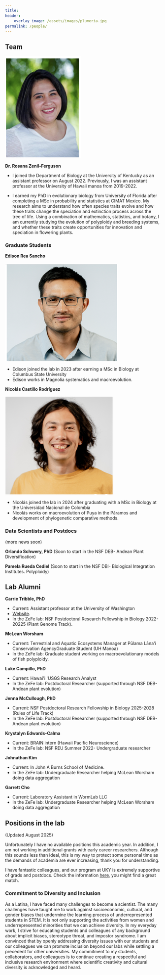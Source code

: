 ```yaml
---
title:
header:
    overlay_image: /assets/images/plumeria.jpg
permalink: /people/
---
```



## Team
![me](/assets/images/mypicsmall.png) 

**Dr. Rosana Zenil-Ferguson**

- I joined the Department of Biology at the University of Kentucky as an assistant professor on August 2022. Previously, I was an assistant professor at the University of Hawaii manoa from 2019-2022.

- I earned my PhD in evolutionary biology from University of Florida after completing a MSc in probability and statistics at CIMAT Mexico. My research aims to understand how often species traits evolve and how these traits change the speciation and extinction process across the tree of life. Using a combination of mathematics, statistics, and botany, I am currently studying the evolution of polyploidy and breeding systems, and whether these traits create opportunities for innovation and speciation in flowering plants. 

### Graduate Students

**Edison Rea Sancho**

![People](/assets/images/edison2.png) 

- Edison joined the lab in 2023 after earning a MSc in Biology at Columbus State University
- Edison works in Magnolia systematics and macroevolution.

**Nicolás Castillo Rodríguez**

![People](/assets/images/nico2.png) 

- Nicolás joined the lab in 2024 after graduating with a MSc in Biology at the Universidad Nacional de Colombia
- Nicolás works on macroevolution of Puya in the Páramos and development of phylogenetic comparative methods. 

### Data Scientists and Postdocs

(more news soon)

**Orlando Schwery, PhD**
(Soon to start in the NSF DEB- Andean Plant Diversification)

**Pamela Rueda Cediel**
(Soon to start in the NSF DBI- Biological Integration Institutes. Polyploidy)


## Lab Alumni
**Carrie Tribble, PhD**
- Current: Assistant professor at the University of Washington
- [Website](https://tribblelab.org/).
- In the ZeFe lab: NSF Postdoctoral Research Fellowship in Biology 2022-20225 (Plant Genome Track). 

**McLean Worsham**
- Current: Terrestrial and Aquatic Ecosystems Manager at Pūlama Lāna'i Conservation AgencyGraduate Student (UH Manoa)
- In the ZeFe lab: Graduate student working on macroevolutionary models of fish polyploidy. 

**Luke Campillo, PhD**
- Current: Hawai'i 'USGS Research Analyst 
- In the ZeFe lab: Postdoctoral Researcher (supported through NSF DEB- Andean plant evolution)

**Jenna McCullough, PhD**
- Current: NSF Postdoctoral Research Fellowship in Biology 2025-2028 (Rules of Life Track)
- In the ZeFe lab: Postdoctoral Researcher (supported through NSF DEB- Andean plant evolution)

**Krystalyn Edwards-Calma**
- Current: BRAIN intern (Hawaii Pacific Neuroscience)
- In the ZeFe lab: NSF REU Summer 2022- Undergraduate researcher


**Johnathan Kim**
- Current: In John A Burns School of Medicine.
- In the ZeFe lab: Undergraduate Researcher helping McLean Worsham doing data aggregation

**Garrett Cho**
- Current: Laboratory Assistant in WormLab LLC
- In the ZeFe lab: Undergraduate Researcher helping McLean Worsham doing data aggregation

## Positions in the lab

(Updated August 2025)

Unfortunately I have no available positions this academic year. In addition, I am not working in additional grants with early career researchers. Although this sounds less than ideal, this is my way to protect some personal time as the demands of academia are ever increasing, thank you for understanding. 

I have fantastic colleagues, and our program at UKY is extremely supportive of grads and postdocs. Check the information [here](https://bio.as.uky.edu/graduate-program), you might find a great match.


### Commitment to Diversity and Inclusion
As a Latina, I have faced many challenges to become a scientist.  The many challenges have taught me to work against socioeconomic, cultural, and gender biases that undermine the learning process of  underrepresented students in STEM.
It is not only supporting the activities from women and underrepresented minorities that we can achieve diversity. In my everyday work, I strive for educating students and colleagues of any background about implicit biases, stereotype threat, and impostor syndrome. I am convinced that by openly addressing diversity issues with our students and our colleagues we can promote inclusion beyond our labs while settling a precedent for other universities. My commitment to my students, collaborators, and colleagues is to continue creating a respectful and inclusive research environment where scientific creativity and cultural diversity is acknowledged and heard. 


